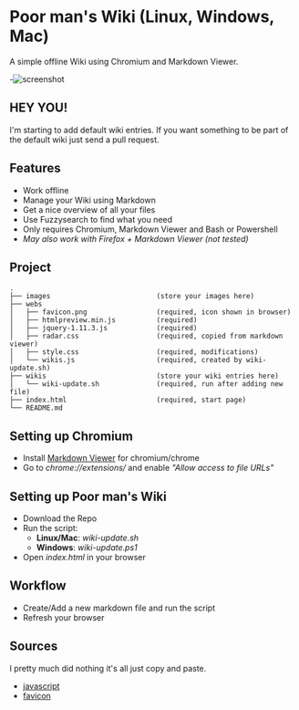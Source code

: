 # Poor man's Wiki (Linux, Windows, Mac)


A simple offline Wiki using Chromium and Markdown Viewer.

-![screenshot](./images/screenshot.png)

## HEY YOU!

I'm starting to add default wiki entries. If you want something to be part of
the default wiki just send a pull request.


## Features

* Work offline
* Manage your Wiki using Markdown
* Get a nice overview of all your files
* Use Fuzzysearch to find what you need
* Only requires Chromium, Markdown Viewer and Bash or Powershell
* *May also work with Firefox + Markdown Viewer (not tested)*

## Project

```
.
├── images                          (store your images here)
├── webs
│   ├── favicon.png                 (required, icon shown in browser)
│   ├── htmlpreview.min.js          (required)
│   ├── jquery-1.11.3.js            (required)
│   ├── radar.css                   (required, copied from markdown viewer)
│   ├── style.css                   (required, modifications)
│   └── wikis.js                    (required, created by wiki-update.sh)
├── wikis                           (store your wiki entries here)
│   └── wiki-update.sh              (required, run after adding new file)
├── index.html                      (required, start page)
└── README.md
```


## Setting up Chromium

* Install [Markdown Viewer](https://chrome.google.com/webstore/detail/markdown-viewer/ckkdlimhmcjmikdlpkmbgfkaikojcbjk?utm_source=chrome-ntp-icon) for chromium/chrome
* Go to *chrome://extensions/* and enable *"Allow access to file URLs"*


## Setting up Poor man's Wiki

* Download the Repo
* Run the  script:
	- **Linux/Mac**: *wiki-update.sh*
	- **Windows**:   *wiki-update.ps1*
* Open *index.html* in your browser


## Workflow

* Create/Add a new markdown file and run the script
* Refresh your browser


## Sources

I pretty much did nothing it's all just copy and paste.

* [javascript](http://htmlpreview.github.io/?https://github.com/mattyork/fuzzy/blob/master/examples/wikipedia.html)
* [favicon](https://www.google.de/search?q=brain+icon&source=lnms&tbm=isch&sa=X&ved=0ahUKEwiDmbXXxq3YAhWJJ-wKHTrXAfYQ_AUICigB&biw=1362&bih=470)
